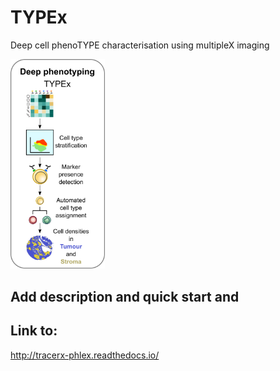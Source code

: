 # TYPEx
Deep cell phenoTYPE characterisation using multipleX imaging 


 <img src="./doc/_static/typing3.png" width="30%" height="30%">

## Add description and quick start and
## Link to:
http://tracerx-phlex.readthedocs.io/

